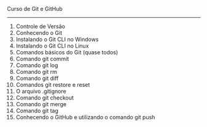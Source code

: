 Curso de Git e GitHub
______________________________
1. Controle de Versão
2. Conhecendo o Git
3. Instalando o Git CLI no Windows
4. Instalando o Git CLI no Linux
5. Comandos básicos do Git (quase todos)
6. Comando git commit
7. Comando git log
8. Comando git rm
9. Comando git diff
10. Comandos git restore e reset
11. O arquivo .gitignore
12. Comando git checkout
13. Comando git merge
14. Comando git tag
15. Conhecendo o GitHub e utilizando o comando git push



